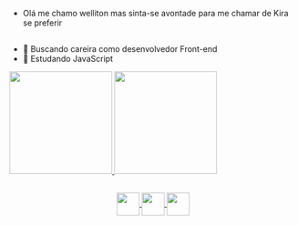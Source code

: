 - Olá me chamo welliton mas sinta-se avontade para me chamar de Kira se preferir
##
- 🔭 Buscando careira como desenvolvedor Front-end
- 🌱 Estudando JavaScript

<div >
  <a href="https://github.com/Kira-Sann">
  <img height="180em" src="https://github-readme-stats.vercel.app/api/top-langs/?username=Kira-Sann&layout=compact&langs_count=7&theme=tokyonight"/>
  <img height="180em" src="https://github-readme-stats.vercel.app/api?username=Kira-Sann&show_icons=true&theme=tokyonight&include_all_commits=true&count_private=true"/>
</div>

##
<p align="center">
  <img align="center" width="40" src="https://cdn.jsdelivr.net/gh/devicons/devicon/icons/html5/html5-original.svg" />
  <img align="center" width="40" src="https://cdn.jsdelivr.net/gh/devicons/devicon/icons/css3/css3-original.svg" />  
  <img align="center" width="40" src="https://cdn.jsdelivr.net/gh/devicons/devicon/icons/javascript/javascript-original.svg" />
</p>

  
  ##


